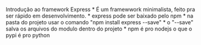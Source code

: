 Introdução ao framework Express
    * É um framewwork minimalista, feito pra ser rápido em desenvolvimento.
    * express pode ser baixado pelo npm
    * na pasta do projeto usar o comando "npm install express --save"
    * o "--save" salva os arquivos do modulo dentro do projeto
    * npm é pro nodejs o que o pypi é pro python